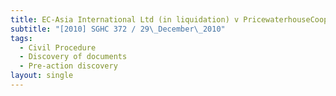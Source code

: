 ```yaml
---
title: EC-Asia International Ltd (in liquidation) v PricewaterhouseCoopers
subtitle: "[2010] SGHC 372 / 29\_December\_2010"
tags:
  - Civil Procedure
  - Discovery of documents
  - Pre-action discovery
layout: single
---
```


